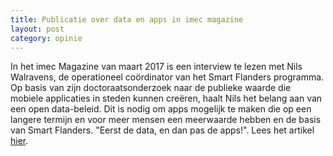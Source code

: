 ```yaml
---
title: Publicatie over data en apps in imec magazine
layout: post
category: opinie
---
```

In het imec Magazine van maart 2017 is een interview te lezen met Nils Walravens, de operationeel coördinator van het Smart Flanders programma. Op basis van zijn doctoraatsonderzoek naar de publieke waarde die mobiele applicaties in steden kunnen creëren, haalt Nils het belang aan van een open data-beleid. Dit is nodig om apps mogelijk te maken die op een langere termijn en voor meer mensen een meerwaarde hebben en de basis van Smart Flanders. "Eerst de data, en dan pas de apps!". Lees het artikel [hier](http://magazine.imec.be/data/116/reader/reader.html?t=1488980468235#!preferred/1/package/116/pub/122/page/7).

